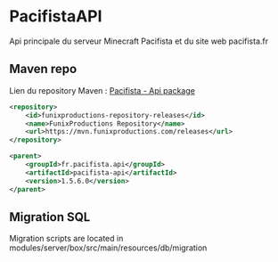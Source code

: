 # PacifistaAPI
Api principale du serveur Minecraft Pacifista et du site web pacifista.fr

## Maven repo

Lien du repository Maven : [Pacifista - Api package](https://mvn.funixproductions.com/#/releases/fr/pacifista/api)

```xml
<repository>
    <id>funixproductions-repository-releases</id>
    <name>FunixProductions Repository</name>
    <url>https://mvn.funixproductions.com/releases</url>
</repository>

<parent>
    <groupId>fr.pacifista.api</groupId>
    <artifactId>pacifista-api</artifactId>
    <version>1.5.6.0</version>
</parent>
```

## Migration SQL

Migration scripts are located in modules/server/box/src/main/resources/db/migration
